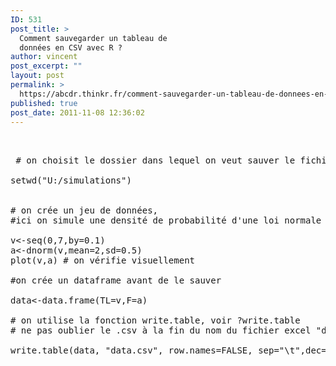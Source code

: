 ```yaml
---
ID: 531
post_title: >
  Comment sauvegarder un tableau de
  données en CSV avec R ?
author: vincent
post_excerpt: ""
layout: post
permalink: >
  https://abcdr.thinkr.fr/comment-sauvegarder-un-tableau-de-donnees-en-csv-avec-r/
published: true
post_date: 2011-11-08 12:36:02
---
```

 <pre><br /><br /> # on choisit le dossier dans lequel on veut sauver le fichier<br /><br />setwd("U:/simulations")<br /><br /><br /># on crée un jeu de données, <br />#ici on simule une densité de probabilité d'une loi normale de moyenne 2 et d'écart type 0.5<br /><br />v&lt;-seq(0,7,by=0.1)<br />a&lt;-dnorm(v,mean=2,sd=0.5)<br />plot(v,a) # on vérifie visuellement<br /><br />#on crée un dataframe avant de le sauver<br /><br />data&lt;-data.frame(TL=v,F=a)<br /><br /># on utilise la fonction write.table, voir ?write.table<br /># ne pas oublier le .csv à la fin du nom du fichier excel "data.csv"<br /><br />write.table(data, "data.csv", row.names=FALSE, sep="\t",dec=",", na=" ")<br /><br /> <br /></pre>